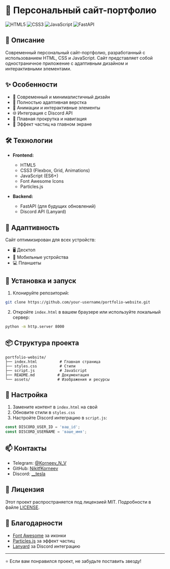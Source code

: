 # 🚀 Персональный сайт-портфолио

![HTML5](https://img.shields.io/badge/HTML5-E34F26?style=for-the-badge&logo=html5&logoColor=white)
![CSS3](https://img.shields.io/badge/CSS3-1572B6?style=for-the-badge&logo=css3&logoColor=white)
![JavaScript](https://img.shields.io/badge/JavaScript-F7DF1E?style=for-the-badge&logo=javascript&logoColor=black)
![FastAPI](https://img.shields.io/badge/FastAPI-009688?style=for-the-badge&logo=fastapi&logoColor=white)

## 📝 Описание

Современный персональный сайт-портфолио, разработанный с использованием HTML, CSS и JavaScript. Сайт представляет собой одностраничное приложение с адаптивным дизайном и интерактивными элементами.

## ✨ Особенности

- 🌟 Современный и минималистичный дизайн
- 📱 Полностью адаптивная верстка
- 🎨 Анимации и интерактивные элементы
- 🌐 Интеграция с Discord API
- 🎯 Плавная прокрутка и навигация
- 💫 Эффект частиц на главном экране

## 🛠 Технологии

- **Frontend:**
  - HTML5
  - CSS3 (Flexbox, Grid, Animations)
  - JavaScript (ES6+)
  - Font Awesome Icons
  - Particles.js

- **Backend:**
  - FastAPI (для будущих обновлений)
  - Discord API (Lanyard)

## 📱 Адаптивность

Сайт оптимизирован для всех устройств:
- 🖥️ Десктоп
- 📱 Мобильные устройства
- 💻 Планшеты

## 🚀 Установка и запуск

1. Клонируйте репозиторий:
```bash
git clone https://github.com/your-username/portfolio-website.git
```

2. Откройте `index.html` в вашем браузере или используйте локальный сервер:
```bash
python -m http.server 8000
```

## 📦 Структура проекта

```
portfolio-website/
├── index.html          # Главная страница
├── styles.css          # Стили
├── script.js           # JavaScript
├── README.md          # Документация
└── assets/            # Изображения и ресурсы
```

## 🔧 Настройка

1. Замените контент в `index.html` на свой
2. Обновите стили в `styles.css`
3. Настройте Discord интеграцию в `script.js`:
```javascript
const DISCORD_USER_ID = 'ваш_id';
const DISCORD_USERNAME = 'ваше_имя';
```

## 📫 Контакты

- Telegram: [@Korneev_N_V](https://t.me/Korneev_N_V)
- GitHub: [NikitfKorneev](https://github.com/NikitfKorneev)
- Discord: [__tesla](https://discord.com/users/350970672769662976)

## 📄 Лицензия

Этот проект распространяется под лицензией MIT. Подробности в файле [LICENSE](LICENSE).

## 🙏 Благодарности

- [Font Awesome](https://fontawesome.com/) за иконки
- [Particles.js](https://vincentgarreau.com/particles.js/) за эффект частиц
- [Lanyard](https://github.com/Phineas/lanyard) за Discord интеграцию

---

⭐️ Если вам понравился проект, не забудьте поставить звезду! 
